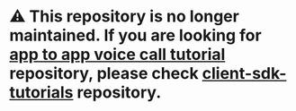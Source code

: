 # ⚠️ This repository is no longer maintained. If you are looking for [app to app voice call tutorial](https://developer.nexmo.com/client-sdk/tutorials/app-to-app/introduction/kotlin) repository, please check [client-sdk-tutorials](https://github.com/nexmo-community/client-sdk-tutorials) repository.

